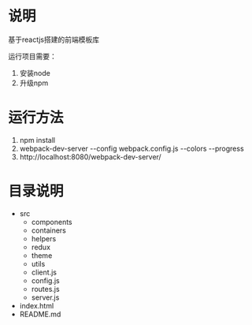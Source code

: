 # 说明

基于reactjs搭建的前端模板库

运行项目需要：

1. 安装node
2. 升级npm

# 运行方法

1. npm install
2. webpack-dev-server --config webpack.config.js --colors --progress
3. http://localhost:8080/webpack-dev-server/

# 目录说明

- src
  - ​components
  - containers
  - helpers
  - redux
  - theme
  - utils
  - client.js
  - config.js
  - routes.js
  - server.js
- index.html
- README.md
